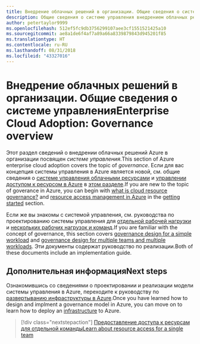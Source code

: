 ```yaml
---
title: Внедрение облачных решений в организации. Общие сведения о системе управления
description: Общие сведения о системе управления внедрением облачных решений Azure в организации
author: petertaylor9999
ms.openlocfilehash: 512ef5fc9db3756299107aee3cf1551521425a10
ms.sourcegitcommit: ae8a1de6f4af7a89a66a8339879843d945201f85
ms.translationtype: HT
ms.contentlocale: ru-RU
ms.lasthandoff: 08/31/2018
ms.locfileid: "43327016"
---
```

# <a name="enterprise-cloud-adoption-governance-overview"></a><span data-ttu-id="2f5a7-103">Внедрение облачных решений в организации. Общие сведения о системе управления</span><span class="sxs-lookup"><span data-stu-id="2f5a7-103">Enterprise Cloud Adoption: Governance overview</span></span>

<span data-ttu-id="2f5a7-104">Этот раздел сведений о внедрении облачных решений Azure в организации посвящен *системе управления*.</span><span class="sxs-lookup"><span data-stu-id="2f5a7-104">This section of Azure enterprise cloud adoption covers the topic of *governance*.</span></span> <span data-ttu-id="2f5a7-105">Если для вас концепция системы управления в Azure является новой, см. общие сведения о [системе управления облачными ресурсами](../getting-started/what-is-governance.md) и [управлении доступом к ресурсом в Azure](../getting-started/azure-resource-access.md) в [этом разделе](../getting-started/overview.md).</span><span class="sxs-lookup"><span data-stu-id="2f5a7-105">If you are new to the topic of goverance in Azure, you can begin with [what is cloud resource governance?](../getting-started/what-is-governance.md) and [resource access management in Azure](../getting-started/azure-resource-access.md) in the [getting started](../getting-started/overview.md) section.</span></span>

<span data-ttu-id="2f5a7-106">Если же вы знакомы с системой управления, см. руководства по проектированию системы управления для [отдельной рабочей нагрузки](governance-single-team.md) и [нескольких рабочих нагрузок и команд](governance-multiple-teams.md).</span><span class="sxs-lookup"><span data-stu-id="2f5a7-106">If you are familiar with the concept of governance, this section covers [governance design for a simple workload](governance-single-team.md) and [governance design for multiple teams and multiple workloads](governance-multiple-teams.md).</span></span> <span data-ttu-id="2f5a7-107">Эти документы содержат руководство по реализации.</span><span class="sxs-lookup"><span data-stu-id="2f5a7-107">Both of these documents include an implementation guide.</span></span>

## <a name="next-steps"></a><span data-ttu-id="2f5a7-108">Дополнительная информация</span><span class="sxs-lookup"><span data-stu-id="2f5a7-108">Next steps</span></span>

<span data-ttu-id="2f5a7-109">Ознакомившись со сведениями о проектировании и реализации модели системы управления в Azure, переходите к руководству по [развертыванию инфраструктуры в Azure](../infrastructure/basic-workload.md).</span><span class="sxs-lookup"><span data-stu-id="2f5a7-109">Once you have learned how to design and implment a governance model in Azure, you can move on to learn how to deploy an [infrastructure](../infrastructure/basic-workload.md) to Azure.</span></span>

> [!div class="nextstepaction"]
> [<span data-ttu-id="2f5a7-110">Предоставление доступа к ресурсам для отдельной команды</span><span class="sxs-lookup"><span data-stu-id="2f5a7-110">Learn about resource access for a single team</span></span>](governance-single-team.md)